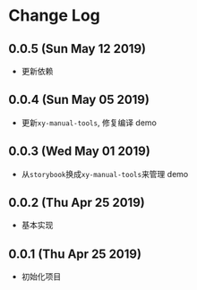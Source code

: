 # Change Log

## 0.0.5 (Sun May 12 2019)

-   更新依赖

## 0.0.4 (Sun May 05 2019)

-   更新`xy-manual-tools`, 修复编译 demo

## 0.0.3 (Wed May 01 2019)

-   从`storybook`换成`xy-manual-tools`来管理 demo

## 0.0.2 (Thu Apr 25 2019)

-   基本实现

## 0.0.1 (Thu Apr 25 2019)

-   初始化项目
